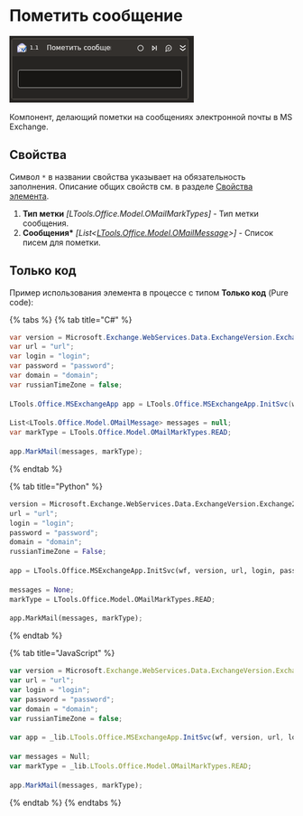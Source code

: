 # Пометить сообщение

![](../../../../.gitbook/assets1/studio-linux-elements-basic/exchange-mark-message-activity.png)

Компонент, делающий пометки на сообщениях электронной почты в MS Exchange.

## Свойства
Символ `*` в названии свойства указывает на обязательность заполнения. Описание общих свойств см. в разделе [Свойства элемента](https://docs.primo-rpa.ru/primo-rpa/primo-studio/process/elements#svoistva-elementa).

1. **Тип метки** *[LTools.Office.Model.OMailMarkTypes]* - Тип метки сообщения.
1. **Сообщения\*** *[List<[LTools.Office.Model.OMailMessage](../datatypes/omailmessage.md)>]* - Список писем для пометки.

## Только код
Пример использования элемента в процессе с типом **Только код** (Pure code):

{% tabs %}
{% tab title="C#" %}
```csharp
var version = Microsoft.Exchange.WebServices.Data.ExchangeVersion.Exchange2010;
var url = "url";
var login = "login";
var password = "password";
var domain = "domain";
var russianTimeZone = false;

LTools.Office.MSExchangeApp app = LTools.Office.MSExchangeApp.InitSvc(wf, version, url, login, password, domain, russianTimeZone);

List<LTools.Office.Model.OMailMessage> messages = null;
var markType = LTools.Office.Model.OMailMarkTypes.READ;

app.MarkMail(messages, markType);
```
{% endtab %}

{% tab title="Python" %}
```python
version = Microsoft.Exchange.WebServices.Data.ExchangeVersion.Exchange2010;
url = "url";
login = "login";
password = "password";
domain = "domain";
russianTimeZone = False;

app = LTools.Office.MSExchangeApp.InitSvc(wf, version, url, login, password, domain, russianTimeZone);

messages = None;
markType = LTools.Office.Model.OMailMarkTypes.READ;

app.MarkMail(messages, markType);
```
{% endtab %}

{% tab title="JavaScript" %}
```javascript
var version = Microsoft.Exchange.WebServices.Data.ExchangeVersion.Exchange2010;
var url = "url";
var login = "login";
var password = "password";
var domain = "domain";
var russianTimeZone = false;

var app = _lib.LTools.Office.MSExchangeApp.InitSvc(wf, version, url, login, password, domain, russianTimeZone);

var messages = Null;
var markType = _lib.LTools.Office.Model.OMailMarkTypes.READ;

app.MarkMail(messages, markType);
```
{% endtab %}
{% endtabs %}
